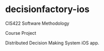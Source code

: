 decisionfactory-ios
===================

CIS422 Software Methodology

Course Project

Distributed Decision Making System iOS app.
